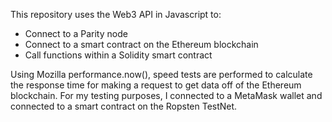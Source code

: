 This repository uses the Web3 API in Javascript to:
- Connect to a Parity node
- Connect to a smart contract on the Ethereum blockchain
- Call functions within a Solidity smart contract

Using Mozilla performance.now(), speed tests are performed to
calculate the response time for making a request to get data
off of the Ethereum blockchain. For my testing purposes, I connected
to a MetaMask wallet and connected to a smart contract on the Ropsten TestNet.
